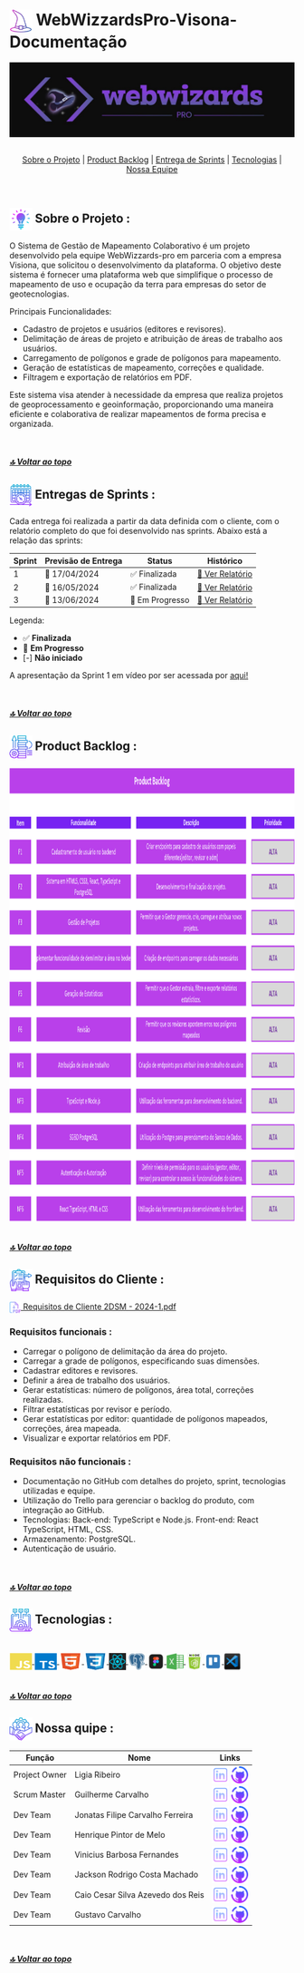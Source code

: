 <span  id="topo">
<div>
<h1>
<img style="vertical-align: middle" alt="WW" height="40" width="40" src="./icon/chapeu-de-bruxa.png"> WebWizzardsPro-Visona-Documentação
</h1>
<img style="vertical-align: middle" alt="logo-webwizzards" src="./icon/logoWebWizardsPro.jpg">
</div>

<br>
<p  align="center">
<a  href="#sobre">Sobre o Projeto</a> |
<a  href="#backlogs">Product Backlog</a> |
<a  href="#sprint">Entrega de Sprints</a> |
<a  href="#tecnologias">Tecnologias</a> |
<a  href="#equipe">Nossa Equipe</a>
</p>

<span  id="sobre">  
<br>


<div>
<h2>
<img style="vertical-align: middle" alt="WW" height="40" width="40" src="./icon/lampada.png"> Sobre o Projeto : 
</h2>
<p>
O Sistema de Gestão de Mapeamento Colaborativo é um projeto desenvolvido pela equipe WebWizzards-pro em parceria com a empresa Visiona, que solicitou o desenvolvimento da plataforma. O objetivo deste sistema é fornecer uma plataforma web que simplifique o processo de mapeamento de uso e ocupação da terra para empresas do setor de geotecnologias.

Principais Funcionalidades:

- Cadastro de projetos e usuários (editores e revisores).
- Delimitação de áreas de projeto e atribuição de áreas de trabalho aos usuários.
- Carregamento de polígonos e grade de polígonos para mapeamento.
- Geração de estatísticas de mapeamento, correções e qualidade.
- Filtragem e exportação de relatórios em PDF.

Este sistema visa atender à necessidade da empresa que realiza projetos de geoprocessamento e geoinformação, proporcionando uma maneira eficiente e colaborativa de realizar mapeamentos de forma precisa e organizada. 
</p>
</div>

<br>

##### [🔝 Voltar ao topo ](#topo)

<h2 id="sprint">
<img style="vertical-align: middle" alt="WW" height="40" width="40" src="./icon/cronograma.png"> Entregas de Sprints :
</h2>

Cada entrega foi realizada a partir da data definida com o cliente, com o relatório completo do que foi desenvolvido nas sprints. Abaixo está a relação das sprints:

<div align="center">

| Sprint | Previsão de Entrega | Status | Histórico |
| ------ | -------------------- | ------ | --------- |
|   1    | 📅 17/04/2024        | :white_check_mark: Finalizada | [:round_pushpin: Ver Relatório](./Sprint01.md  ) |
|   2    | 📅 16/05/2024        | :white_check_mark: Finalizada | [:round_pushpin: Ver Relatório](./Sprint02.md  ) |
|   3    | 📅 13/06/2024        | :construction: Em Progresso| [:round_pushpin: Ver Relatório](./Sprint03.md  ) |

</div>

Legenda:
- :white_check_mark: **Finalizada**
- :construction: **Em Progresso**
- [-] **Não iniciado**

A apresentação da Sprint 1 em vídeo por ser acessada por [aqui!](https://www.youtube.com/watch?v=wfPRrgkOSB4) 

<br>

##### [🔝 Voltar ao topo ](#topo)



<div>
<span  id="backlogs">
<h2>
<img style="vertical-align: middle" alt="WW" height="40" width="40" src="./icon/backlog.png"> Product Backlog :
</h2>
  <div align="center">
<img style="vertical-align: middle" alt="WW" height="800" width="1200" src="./product backlog.png">
  </div>
</div>

<br>

##### [🔝 Voltar ao topo ](#topo)

<div>
<h2>
<img style="vertical-align: middle" alt="WW" height="40" width="40" src="./icon/requisitos.png"> Requisitos do Cliente :
</h2>
<a href="./Requisitos de Cliente 2DSM - 2024-1.pdf" ><img style="vertical-align: middle" alt="WW" height="20" width="20" src="./icon/baixar-pdf.png">  Requisitos de Cliente 2DSM - 2024-1.pdf</a>

 <h3> Requisitos funcionais :</h3>
  
- Carregar o polígono de delimitação da área do projeto.
- Carregar a grade de polígonos, especificando suas dimensões.
- Cadastrar editores e revisores.
- Definir a área de trabalho dos usuários.
- Gerar estatísticas: número de polígonos, área total, correções realizadas.
- Filtrar estatísticas por revisor e período.
- Gerar estatísticas por editor: quantidade de polígonos mapeados, correções, área mapeada.
- Visualizar e exportar relatórios em PDF.
  
<h3>Requisitos não funcionais :</h3>

- Documentação no GitHub com detalhes do projeto, sprint, tecnologias utilizadas e equipe.
- Utilização do Trello para gerenciar o backlog do produto, com integração ao GitHub.
- Tecnologias:
Back-end: TypeScript e Node.js.
Front-end: React TypeScript, HTML, CSS.
- Armazenamento: PostgreSQL.
- Autenticação de usuário.
</div>

<br>

##### [🔝 Voltar ao topo ](#topo)


<div>
<h2>

<img style="vertical-align: middle" alt="WW" height="40" width="40" src="./icon/tecnologia.png"> Tecnologias :
<span id="tecnologias">
</h2>
</div>


<div>

<br>
<a href="https://www.javascript.com/"> <img align="center" alt="Js" height="30" width="40" src="https://raw.githubusercontent.com/devicons/devicon/master/icons/javascript/javascript-plain.svg">
</a>
<a href="https://www.typescriptlang.org/"><img align="center" alt="Ts" height="30" width="40" src="https://raw.githubusercontent.com/devicons/devicon/master/icons/typescript/typescript-plain.svg">
</a>
<a href="https://html.com/"><img align="center" alt="HTML" height="30" width="40" src="https://raw.githubusercontent.com/devicons/devicon/master/icons/html5/html5-original.svg">
</a>
<a href="https://css3.com/"><img align="center" alt="CSS" height="30" width="40" src="https://raw.githubusercontent.com/devicons/devicon/master/icons/css3/css3-original.svg">
</a>    
<a href=""><img align="center" alt="react" height="30" width="30" src="./icon/282599.webp">
</a>
<a href=""><img align="center" alt="postgres" height="30" width="30" 
src="./icon/postgres.png">
</a>
<a href=""><img align="center" alt="figma" height="30" width="30" src="./icon/figma.png">
</a>
<a href=""><img align="center" alt="excel" height="30" width="30" src="./icon/excel.png">
</a>
<a href=""><img align="center" alt="node.js" height="30" width="30" src="./icon/pngegg.png">
</a>
<a href=""><img align="center" alt="trello" height="30" width="30" src="./icon/trello_logo_icon_189227.png">
</a>
<a href=""><img align="center" alt="vs-code" height="30" width="30" src="./icon/visual-studio-code.1024x1014.png">
  
</div>

<br>

##### [🔝 Voltar ao topo ](#topo)

<div>
<h2>
<span id="equipe">  
<img style="vertical-align: middle" alt="WW" height="40" width="40" src="./icon/equipe.png"> Nossa quipe :
</h2>

<div align="center">

| Função          | Nome                          | Links                                                                                                                         |
|-----------------|-------------------------------|-------------------------------------------------------------------------------------------------------------------------------|
| Project Owner   | Ligia Ribeiro                 | [<img align="center" alt="Linkedin" height="30" width="30" src="./icon/pngwing.com.png">](https://www.linkedin.com/in/liribeiro/) [<img align="center" alt="Github" height="30" width="30" src="./icon/github-desktop.1024x1024.png">](https://github.com/ligribeiro) |
| Scrum Master    | Guilherme Carvalho            | [<img align="center" alt="Linkedin" height="30" width="30" src="./icon/pngwing.com.png">](https://www.linkedin.com/in/guilherme-carvalho-1b8b08156/) [<img align="center" alt="Github" height="30" width="30" src="./icon/github-desktop.1024x1024.png">](https://github.com/cGuilhermec) |
| Dev Team        | Jonatas Filipe Carvalho Ferreira | [<img align="center" alt="Linkedin" height="30" width="30" src="./icon/pngwing.com.png">](https://www.linkedin.com/in/jonatas-filipe-aa4534165/) [<img align="center" alt="Github" height="30" width="30" src="./icon/github-desktop.1024x1024.png">](https://github.com/filipejonatas) |
| Dev Team        | Henrique Pintor de Melo       | [<img align="center" alt="Linkedin" height="30" width="30" src="./icon/pngwing.com.png">](https://www.linkedin.com/in/henrique-pintor-92448a28b/) [<img align="center" alt="Github" height="30" width="30" src="./icon/github-desktop.1024x1024.png">](https://github.com/HenriquePmelo) |
| Dev Team        | Vinicius Barbosa Fernandes    | [<img align="center" alt="Linkedin" height="30" width="30" src="./icon/pngwing.com.png">](https://www.linkedin.com/in/vinicius-fernandes-6088a323b/) [<img align="center" alt="Github" height="30" width="30" src="./icon/github-desktop.1024x1024.png">](https://github.com/Viniciusfernandes2) |
| Dev Team        | Jackson Rodrigo Costa Machado | [<img align="center" alt="Linkedin" height="30" width="30" src="./icon/pngwing.com.png">](https://www.linkedin.com/in/jackson-rodrigo-costa-machado-b636a84a/) [<img align="center" alt="Github" height="30" width="30" src="./icon/github-desktop.1024x1024.png">](https://github.com/jacksonrcmachado) |
| Dev Team        | Caio Cesar Silva Azevedo dos Reis | [<img align="center" alt="Linkedin" height="30" width="30" src="./icon/pngwing.com.png">](https://www.linkedin.com/in/caio-azevedo-dev/) [<img align="center" alt="Github" height="30" width="30" src="./icon/github-desktop.1024x1024.png">](https://github.com/CaiooAzevedoo) |
| Dev Team        | Gustavo Carvalho              | [<img align="center" alt="Linkedin" height="30" width="30" src="./icon/pngwing.com.png">](https://www.linkedin.com/in/gustavo-carvalho-73663514a/) [<img align="center" alt="Github" height="30" width="30" src="./icon/github-desktop.1024x1024.png">](https://github.com/xgustavu) |

</div>

<br>

##### [🔝 Voltar ao topo ](#topo)

